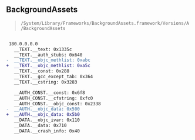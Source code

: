 ## BackgroundAssets

> `/System/Library/Frameworks/BackgroundAssets.framework/Versions/A/BackgroundAssets`

```diff

 180.0.0.0.0
   __TEXT.__text: 0x1335c
   __TEXT.__auth_stubs: 0x640
-  __TEXT.__objc_methlist: 0xabc
+  __TEXT.__objc_methlist: 0xa5c
   __TEXT.__const: 0x288
   __TEXT.__gcc_except_tab: 0x364
   __TEXT.__cstring: 0x3283

   __AUTH_CONST.__const: 0x6f8
   __AUTH_CONST.__cfstring: 0xfc0
   __AUTH_CONST.__objc_const: 0x2338
-  __AUTH.__objc_data: 0x500
+  __AUTH.__objc_data: 0x5b0
   __DATA.__objc_ivar: 0x110
   __DATA.__data: 0x710
   __DATA.__crash_info: 0x40

```
